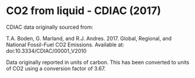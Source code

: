 # CO2 from liquid - CDIAC (2017)

CDIAC data originally sourced from:

T.A. Boden, G. Marland, and R.J. Andres. 2017. Global, Regional, and National Fossil-Fuel CO2 Emissions. Available at: doi:10.3334/CDIAC/00001_V2010

Data originally reported in units of carbon. This has been converted to units of CO2 using a conversion factor of 3.67.